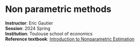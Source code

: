 # Non parametric methods  
**Instructor**: Eric Gautier  
**Session**: 2024 Spring  
**Institution**: Toulouse school of economics  
**Reference textbook**: [Introduction to Nonparametric Estimation](https://amzn.eu/d/fiOxSio)
